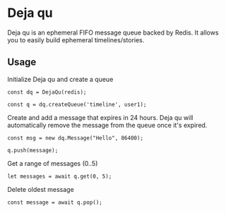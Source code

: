 # Deja qu

Deja qu is an ephemeral FIFO message queue backed by Redis. It allows you to easily build ephemeral timelines/stories.

## Usage

Initialize Deja qu and create a queue
```
const dq = DejaQu(redis);

const q = dq.createQueue('timeline', user1);
```

Create and add a message that expires in 24 hours. Deja qu will automatically remove the message from the queue once it's expired.
```
const msg = new dq.Message("Hello", 86400);

q.push(message);
```

Get a range of messages (0..5)
```
let messages = await q.get(0, 5);
```

Delete oldest message
```
const message = await q.pop();
```
